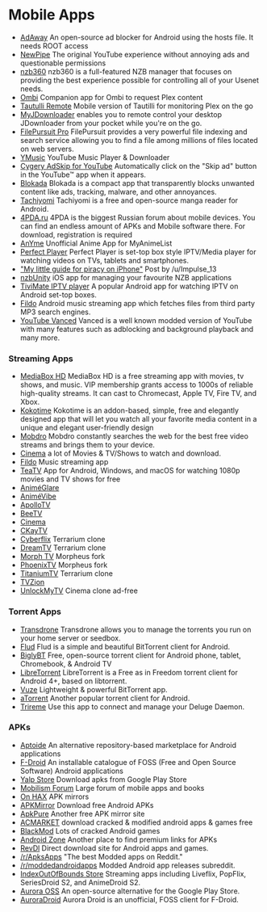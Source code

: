 # Mobile Apps

* [AdAway](https://adaway.org/) An open-source ad blocker for Android using the hosts file. It needs ROOT access
* [NewPipe](https://newpipe.schabi.org/) The original YouTube experience without annoying ads and questionable permissions
* [nzb360](http://nzb360.com/)  nzb360 is a full-featured NZB manager that focuses on providing the best experience possible for controlling all of your Usenet needs.
* [Ombi](https://play.google.com/store/apps/details?id=com.tidusjar.Ombi) Companion app for Ombi to request Plex content
* [Tautulli Remote](https://play.google.com/store/apps/details?id=com.williamcomartin.plexpyremote) Mobile version of Tautilli for monitoring Plex on the go
* [MyJDownloader](https://play.google.com/store/apps/details?id=org.appwork.myjdandroid\&hl=en\_US) enables you to remote control your desktop JDownloader from your pocket while you're on the go.
* [FilePursuit Pro](https://play.google.com/store/apps/details?id=com.filepursuit.filepursuitpro) FilePursuit provides a very powerful file indexing and search service allowing you to find a file among millions of files located on web servers.
* [YMusic](https://forum.xda-developers.com/android/apps-games/app-youtube-music-sound-stream-youtubes-t3399722) YouTube Music Player & Downloader
* [Cygery AdSkip for YouTube](https://labs.xda-developers.com/store/app/com.cygery.adskip.xda) Automatically click on the "Skip ad" button in the YouTube™ app when it appears.
* [Blokada](https://blokada.org) Blokada is a compact app that transparently blocks unwanted content like ads, tracking, malware, and other annoyances.
* [Tachiyomi](https://github.com/inorichi/tachiyomi) Tachiyomi is a free and open-source manga reader for Android.
* [4PDA.ru](http://4pda.ru/forum/index.php?act=idx) 4PDA is the biggest Russian forum about mobile devices. You can find an endless amount of APKs and Mobile software there. For download, registration is required
* [AnYme](https://github.com/zunjae/anYme) Unofficial Anime App for MyAnimeList
* [Perfect Player](https://play.google.com/store/apps/details?id=com.niklabs.pp) Perfect Player is set-top box style IPTV/Media player for watching videos on TVs, tablets and smartphones.
* ["My little guide for piracy on iPhone"](https://www.reddit.com/r/Piracy/comments/ajkeq2/my\_little\_guide\_for\_piracy\_on\_iphone/) Post by /u/Impulse\_13
* [nzbUnity](https://nzbunity.dozenzb.com/) iOS app for managing your favourite NZB applications
* [TiviMate IPTV player](https://play.google.com/store/apps/details?id=ar.tvplayer.tv) A popular Android app for watching IPTV on Android set-top boxes.
* [Fildo](https://fildo.net/android/en/) Android music streaming app which fetches files from third party MP3 search engines.
* [YouTube Vanced](https://vancedapp.com/) Vanced is a well known modded version of YouTube with many features such as adblocking and background playback and many more.

### Streaming Apps

* [MediaBox HD](https://mediaboxhd.net) MediaBox HD is a free streaming app with movies, tv shows, and music. VIP membership grants access to 1000s of reliable high-quality streams. It can cast to Chromecast, Apple TV, Fire TV, and Xbox.
* [Kokotime](https://www.kokotime.tv/) Kokotime is an addon-based, simple, free and elegantly designed app that will let you watch all your favorite media content in a unique and elegant user-friendly design
* [Mobdro](https://forum.mobilism.org/viewtopic.php?f=429\&t=2720792\&hilit=mobdro) Mobdro constantly searches the web for the best free video streams and brings them to your device.
* [Cinema](https://forum.mobilism.org/viewtopic.php?t=2786441) a lot of Movies & TV/Shows to watch and download.
* [Fildo](https://fildo.net/android/en/) Music streaming app
* [TeaTV](https://teatv.net/) App for Android, Windows, and macOS for watching 1080p movies and TV shows for free
* [AniméGlare](https://animeglare.xyz/)
* [AniméVibe](http://animevibe.tv/)
* [ApolloTV](https://apollotv.xyz/)
* [BeeTV](http://beetvapk.me/)
* [Cinema](https://cinemaapk.com/)
* [CKayTV](http://ckaytv.com/)
* [Cyberflix](https://cybercloud.media/) Terrarium clone
* [DreamTV](http://dream-tv.xyz/) Terrarium clone
* [Morph TV](http://titaniumtv.xyz/Morph2.apk) Morpheus fork
* [PhoenixTV](https://tinyurl.com/y7z5zct8) Morpheus fork
* [TitaniumTV](http://titaniumtv.xyz/) Terrarium clone
* [TVZion](https://tvzionapp.live/)
* [UnlockMyTV](https://unlockmytv.com/) Cinema clone ad-free

### Torrent Apps

* [Transdrone](https://play.google.com/store/apps/details?id=org.transdroid.lite) Transdrone allows you to manage the torrents you run on your home server or seedbox.
* [Flud](https://play.google.com/store/apps/details?id=com.delphicoder.flud\&hl=en) Flud is a simple and beautiful BitTorrent client for Android.
* [BiglyBT](https://f-droid.org/packages/com.biglybt.android.client/) Free, open-source torrent client for Android phone, tablet, Chromebook, & Android TV
* [LibreTorrent](https://f-droid.org/en/packages/org.proninyaroslav.libretorrent/) LibreTorrent is a Free as in Freedom torrent client for Android 4+, based on libtorrent.
* [Vuze](https://play.google.com/store/apps/details?id=com.vuze.torrent.downloader) Lightweight & powerful BitTorrent app.
* [aTorrent](https://play.google.com/store/apps/details?id=com.mobilityflow.torrent) Another popular torrent client for Android.
* [Trireme](https://www.f-droid.org/en/packages/org.deluge.trireme/) Use this app to connect and manage your Deluge Daemon.

### APKs

* [Aptoide](https://en.aptoide.com/) An alternative repository-based marketplace for Android applications
* [F-Droid](https://f-droid.org/fr/) An installable catalogue of FOSS (Free and Open Source Software) Android applications
* [Yalp Store](https://github.com/yeriomin/YalpStore) Download apks from Google Play Store
* [Mobilism Forum](https://forum.mobilism.org/index.php)  Large forum of mobile apps and books
* [On HAX](https://onhax.me/) APK mirrors
* [APKMirror](https://www.apkmirror.com/) Download free Android APKs
* [ApkPure](https://apkpure.com/) Another free APK mirror site
* [ACMARKET](https://acmarket.net/) download cracked & modified android apps & games free
* [BlackMod](https://blackmod.net/) Lots of cracked Android games
* [Android Zone](https://android-zone.ws/) Another place to find premium links for APKs
* [RevDl](https://www.revdl.com/) Direct download site for Android apps and games.
* [/r/ApksApps](https://www.reddit.com/r/apksapps) "The best Modded apps on Reddit."
* [/r/moddedandroidapps](https://www.reddit.com/r/moddedandroidapps) Modded Android app releases subreddit.
* [IndexOutOfBounds Store](https://store.ioob.pw/) Streaming apps including Liveflix, PopFlix, SeriesDroid S2, and AnimeDroid S2.
* [Aurora OSS](https://gitlab.com/AuroraOSS/AuroraStore) An open-source alternative for the Google Play Store.
* [AuroraDroid](https://gitlab.com/AuroraOSS/auroradroid) Aurora Droid is an unofficial, FOSS client for F-Droid.

